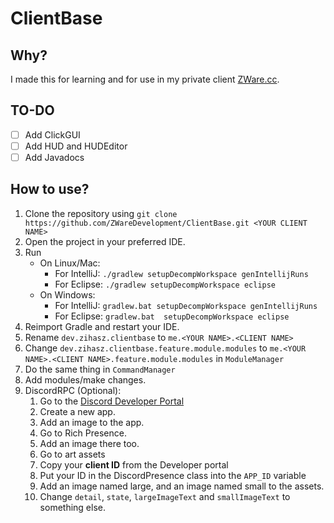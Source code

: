 # ClientBase

## Why?
I made this for learning and for use in my private client [ZWare.cc](https://discord.gg/9PjbbhS).

## TO-DO

* [ ] Add ClickGUI
* [ ] Add HUD and HUDEditor
* [ ] Add Javadocs

## How to use?
1. Clone the repository using `git clone https://github.com/ZWareDevelopment/ClientBase.git <YOUR CLIENT NAME>`
2. Open the project in your preferred IDE.
3. Run
    - On Linux/Mac:
        - For IntelliJ: `./gradlew setupDecompWorkspace genIntellijRuns`
        - For Eclipse: `./gradlew setupDecompWorkspace eclipse`
    - On Windows:
        - For IntelliJ: `gradlew.bat setupDecompWorkspace genIntellijRuns`
        - For Eclipse: `gradlew.bat  setupDecompWorkspace eclipse`
4. Reimport Gradle and restart your IDE.
5. Rename `dev.zihasz.clientbase` to `me.<YOUR NAME>.<CLIENT NAME>`
6. Change `dev.zihasz.clientbase.feature.module.modules` to `me.<YOUR NAME>.<CLIENT NAME>.feature.module.modules` in `ModuleManager`
7. Do the same thing in `CommandManager`
8. Add modules/make changes.
9. DiscordRPC (Optional):
    1. Go to the [Discord Developer Portal](https://discord.com/developers/)
    2. Create a new app.
    3. Add an image to the app.
    4. Go to Rich Presence.
    5. Add an image there too.
    6. Go to art assets
    7. Copy your **client ID** from the Developer portal
    8. Put your ID in the DiscordPresence class into the `APP_ID` variable
    9. Add an image named large, and an image named small to the assets.
    10. Change `detail`, `state`, `largeImageText` and `smallImageText` to something else.

